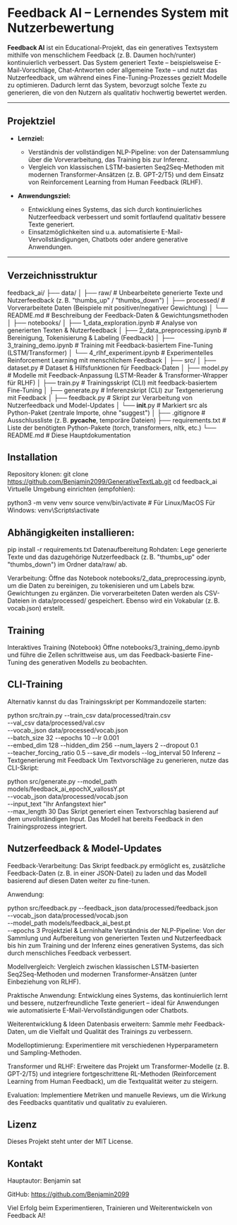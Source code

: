 # Feedback AI – Lernendes System mit Nutzerbewertung

**Feedback AI** ist ein Educational-Projekt, das ein generatives Textsystem mithilfe von menschlichem Feedback (z. B. Daumen hoch/runter) kontinuierlich verbessert. Das System generiert Texte – beispielsweise E-Mail-Vorschläge, Chat-Antworten oder allgemeine Texte – und nutzt das Nutzerfeedback, um während eines Fine-Tuning-Prozesses gezielt Modelle zu optimieren. Dadurch lernt das System, bevorzugt solche Texte zu generieren, die von den Nutzern als qualitativ hochwertig bewertet werden.

---

## Projektziel

- **Lernziel:**  
  - Verständnis der vollständigen NLP-Pipeline: von der Datensammlung über die Vorverarbeitung, das Training bis zur Inferenz.
  - Vergleich von klassischen LSTM-basierten Seq2Seq-Methoden mit modernen Transformer-Ansätzen (z. B. GPT-2/T5) und dem Einsatz von Reinforcement Learning from Human Feedback (RLHF).
  
- **Anwendungsziel:**  
  - Entwicklung eines Systems, das sich durch kontinuierliches Nutzerfeedback verbessert und somit fortlaufend qualitativ bessere Texte generiert.
  - Einsatzmöglichkeiten sind u.a. automatisierte E-Mail-Vervollständigungen, Chatbots oder andere generative Anwendungen.

---

## Verzeichnisstruktur

feedback_ai/
├── data/
│   ├── raw/               # Unbearbeitete generierte Texte und Nutzerfeedback (z. B. "thumbs_up" / "thumbs_down")
│   ├── processed/         # Vorverarbeitete Daten (Beispiele mit positiver/negativer Gewichtung)
│   └── README.md          # Beschreibung der Feedback-Daten & Gewichtungsmethoden
│
├── notebooks/
│   ├── 1_data_exploration.ipynb  # Analyse von generierten Texten & Nutzerfeedback
│   ├── 2_data_preprocessing.ipynb  # Bereinigung, Tokenisierung & Labeling (Feedback)
│   ├── 3_training_demo.ipynb       # Training mit Feedback-basiertem Fine-Tuning (LSTM/Transformer)
│   └── 4_rlhf_experiment.ipynb     # Experimentelles Reinforcement Learning mit menschlichem Feedback
│
├── src/
│   ├── dataset.py         # Dataset & Hilfsfunktionen für Feedback-Daten
│   ├── model.py           # Modelle mit Feedback-Anpassung (LSTM-Reader & Transformer-Wrapper für RLHF)
│   ├── train.py           # Trainingsskript (CLI) mit feedback-basiertem Fine-Tuning
│   ├── generate.py        # Inferenzskript (CLI) zur Textgenerierung mit Feedback
│   ├── feedback.py        # Skript zur Verarbeitung von Nutzerfeedback und Model-Updates
│   └── __init__.py        # Markiert src als Python-Paket (zentrale Importe, ohne "suggest")
│
├── .gitignore             # Ausschlussliste (z. B. __pycache__, temporäre Dateien)
├── requirements.txt       # Liste der benötigten Python-Pakete (torch, transformers, nltk, etc.)
└── README.md              # Diese Hauptdokumentation

## Installation
Repository klonen:
git clone https://github.com/Benjamin2099/GenerativeTextLab.git
cd feedback_ai
Virtuelle Umgebung einrichten (empfohlen):

python3 -m venv venv
source venv/bin/activate      # Für Linux/MacOS
Für Windows: venv\Scripts\activate

## Abhängigkeiten installieren:
pip install -r requirements.txt
Datenaufbereitung
Rohdaten:
Lege generierte Texte und das dazugehörige Nutzerfeedback (z. B. "thumbs_up" oder "thumbs_down") im Ordner data/raw/ ab.

Verarbeitung:
Öffne das Notebook notebooks/2_data_preprocessing.ipynb, um die Daten zu bereinigen, zu tokenisieren und um Labels bzw. Gewichtungen zu ergänzen. Die vorverarbeiteten Daten werden als CSV-Dateien in data/processed/ gespeichert. Ebenso wird ein Vokabular (z. B. vocab.json) erstellt.

## Training
Interaktives Training (Notebook)
Öffne notebooks/3_training_demo.ipynb und führe die Zellen schrittweise aus, um das Feedback-basierte Fine-Tuning des generativen Modells zu beobachten.

## CLI-Training
Alternativ kannst du das Trainingsskript per Kommandozeile starten:

python src/train.py --train_csv data/processed/train.csv \
                    --val_csv data/processed/val.csv \
                    --vocab_json data/processed/vocab.json \
                    --batch_size 32 --epochs 10 --lr 0.001 \
                    --embed_dim 128 --hidden_dim 256 --num_layers 2 --dropout 0.1 \
                    --teacher_forcing_ratio 0.5 --save_dir models --log_interval 50
Inferenz – Textgenerierung mit Feedback
Um Textvorschläge zu generieren, nutze das CLI-Skript:


python src/generate.py --model_path models/feedback_ai_epochX_vallossY.pt \
                       --vocab_json data/processed/vocab.json \
                       --input_text "Ihr Anfangstext hier" \
                       --max_length 30
Das Skript generiert einen Textvorschlag basierend auf dem unvollständigen Input. Das Modell hat bereits Feedback in den Trainingsprozess integriert.

## Nutzerfeedback & Model-Updates
Feedback-Verarbeitung:
Das Skript feedback.py ermöglicht es, zusätzliche Feedback-Daten (z. B. in einer JSON-Datei) zu laden und das Modell basierend auf diesen Daten weiter zu fine-tunen.

Anwendung:

python src/feedback.py --feedback_json data/processed/feedback.json \
                       --vocab_json data/processed/vocab.json \
                       --model_path models/feedback_ai_best.pt \
                       --epochs 3
Projektziel & Lerninhalte
Verständnis der NLP-Pipeline:
Von der Sammlung und Aufbereitung von generierten Texten und Nutzerfeedback bis hin zum Training und der Inferenz eines generativen Systems, das sich durch menschliches Feedback verbessert.

Modellvergleich:
Vergleich zwischen klassischen LSTM-basierten Seq2Seq-Methoden und modernen Transformer-Ansätzen (unter Einbeziehung von RLHF).

Praktische Anwendung:
Entwicklung eines Systems, das kontinuierlich lernt und bessere, nutzerfreundliche Texte generiert – ideal für Anwendungen wie automatisierte E-Mail-Vervollständigungen oder Chatbots.

Weiterentwicklung & Ideen
Datenbasis erweitern:
Sammle mehr Feedback-Daten, um die Vielfalt und Qualität des Trainings zu verbessern.

Modelloptimierung:
Experimentiere mit verschiedenen Hyperparametern und Sampling-Methoden.

Transformer und RLHF:
Erweitere das Projekt um Transformer-Modelle (z. B. GPT-2/T5) und integriere fortgeschrittene RL-Methoden (Reinforcement Learning from Human Feedback), um die Textqualität weiter zu steigern.

Evaluation:
Implementiere Metriken und manuelle Reviews, um die Wirkung des Feedbacks quantitativ und qualitativ zu evaluieren.

## Lizenz
Dieses Projekt steht unter der MIT License.

## Kontakt
Hauptautor: Benjamin sat

GitHub: https://github.com/Benjamin2099

Viel Erfolg beim Experimentieren, Trainieren und Weiterentwickeln von Feedback AI!
